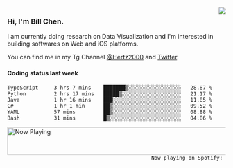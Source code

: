<img  align="right" src="https://github-readme-stats.vercel.app/api?username=BillChen2k&show_icons=false&count_private=true&hide_title=true">

### Hi, I'm Bill Chen.

I am currently doing research on Data Visualization and I'm interested in building softwares on Web and iOS platforms.

You can find me in my Tg Channel [@Hertz2000](https://t.me/Hertz2000) and [Twitter](https://twitter.com/billchen2k).

#### Coding status last week

<!--START_SECTION:waka-->

```text
TypeScript     3 hrs 7 mins    ███████▒░░░░░░░░░░░░░░░░░   28.87 %
Python         2 hrs 17 mins   █████▒░░░░░░░░░░░░░░░░░░░   21.17 %
Java           1 hr 16 mins    ███░░░░░░░░░░░░░░░░░░░░░░   11.85 %
C#             1 hr 1 min      ██▒░░░░░░░░░░░░░░░░░░░░░░   09.52 %
YAML           57 mins         ██▒░░░░░░░░░░░░░░░░░░░░░░   08.88 %
Bash           31 mins         █▒░░░░░░░░░░░░░░░░░░░░░░░   04.86 %
```

<!--END_SECTION:waka-->


<div>
<a href="https://spotify-now-playing.billchen2k.vercel.app/now-playing?open">
   <img align="right" src="https://spotify-now-playing.billchen2k.vercel.app/now-playing" width="540" height="64" alt="Now Playing">
</a>
</div>

<div>
<p align="right"><code>Now playing on Spotify: </code></p>
</div>

<!--
**BillChen2K/BillChen2K** is a ✨ _special_ ✨ repository because its `README.md` (this file) appears on your GitHub profile.

Here are some ideas to get you started:

- 🔭 I’m currently working on ...
- 🌱 I’m currently learning ...
- 👯 I’m looking to collaborate on ...
- 🤔 I’m looking for help with ...
- 💬 Ask me about ...
- 📫 How to reach me: ...
- 😄 Pronouns: ...
- ⚡ Fun fact: ...
-->
